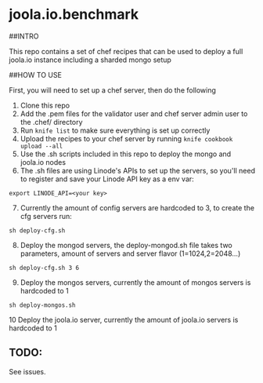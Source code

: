 joola.io.benchmark
==================

##INTRO

This repo contains a set of chef recipes that can be used to deploy a full joola.io instance including a sharded mongo setup

##HOW TO USE

First, you will need to set up a chef server, then do the following

1. Clone this repo
2. Add the .pem files for the validator user and chef server admin user to the .chef/ directory
3. Run `knife list` to make sure everything is set up correctly
4. Upload the recipes to your chef server by running `knife cookbook upload --all`
5. Use the .sh scripts included in this repo to deploy the mongo and joola.io nodes
6. The .sh files are using Linode's APIs to set up the servers, so you'll need to register and save your Linode API key as a env var:

`export LINODE_API=<your key>`

7. Currently the amount of config servers are hardcoded to 3, to create the cfg servers run:

`sh deploy-cfg.sh`

8. Deploy the mongod servers, the deploy-mongod.sh file takes two parameters, amount of servers and server flavor (1=1024,2=2048...)

`sh deploy-cfg.sh 3 6`

9. Deploy the mongos servers, currently the amount of mongos servers is hardcoded to 1

`sh deploy-mongos.sh`

10 Deploy the joola.io server, currently the amount of joola.io servers is hardcoded to 1


## TODO:

See issues.
